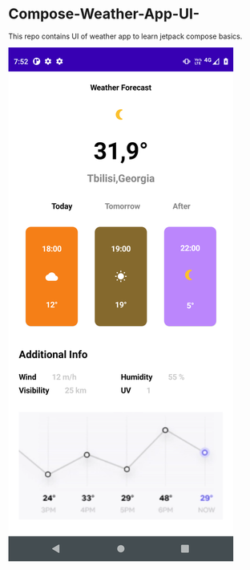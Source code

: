 # Compose-Weather-App-UI-
This repo contains UI of weather app to learn jetpack compose basics.


![Image of App](https://github.com/devggaurav/Compose-Weather-App-UI-/blob/main/device-2021-09-28-195318.png)
